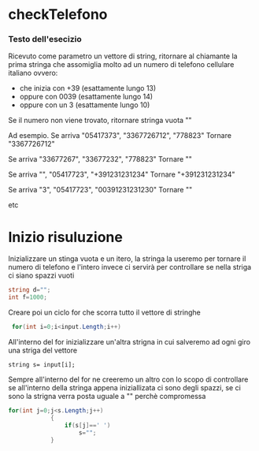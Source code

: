 # checkTelefono
### Testo dell'esecizio
Ricevuto come parametro un vettore di string, ritornare al chiamante la prima stringa che assomiglia molto ad un numero di telefono cellulare italiano ovvero:
- che inizia con +39 (esattamente lungo  13)
- oppure con 0039 (esattamente lungo 14)
- oppure con un 3 (esattamente lungo 10)

Se il numero non viene trovato, ritornare stringa vuota ""

Ad esempio.
Se arriva "05417373", "3367726712",  "778823"
Tornare "3367726712"

Se arriva "33677267", "33677232",  "778823"
Tornare ""

Se arriva "", "05417723",  "+391231231234"
Tornare "+391231231234"

Se arriva "3", "05417723",  "00391231231230"
Tornare ""

etc
# Inizio risuluzione
Inizializzare un stinga vuota e un itero, la stringa la useremo per tornare il numero di telefono e l'intero invece ci servirà per controllare se nella striga ci siano spazzi vuoti
```c#
string d="";
int f=1000;
```
Creare poi un ciclo for che scorra tutto il vettore di stringhe
```c#
 for(int i=0;i<input.Length;i++)
```
All'interno del for inizializzare un'altra strigna in cui salveremo ad ogni giro una striga del vettore
```
string s= input[i];
```
Sempre all'interno del for ne creeremo un altro con lo scopo di controllare se all'interno della stringa appena iniziallizata ci sono degli spazzi, se ci sono la strigna verra posta uguale a "" perchè compromessa
```c#
for(int j=0;j<s.Length;j++)
            {
                if(s[j]==' ')
                    s="";
            }
```
